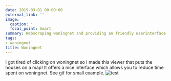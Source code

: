 ```yaml
---
date: 2019-03-01 00:00:00
external_link: ''
image:
  caption: ''
  focal_point: Smart
summary: Webscraping woningnet and providing an friendly userinterface 
tags:
- woningnet
title: Woningnet
---
```

I got tired of clicking on woningnet so I made this viewer that puts the houses
on a map! It offers a nice interface which allows you to reduce time spent on woningnet.
See gif for small example.
![test](featured.gif)
